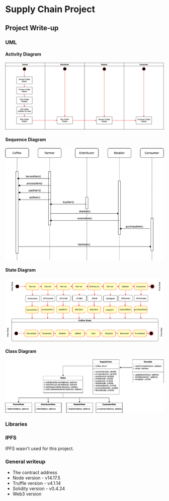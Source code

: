 # Supply Chain Project

## Project Write-up

### UML

#### Activity Diagram

![activity-diagram](./images/Activity_Diagram.png)

#### Sequence Diagram

![sequence-diagram](./images/Sequence_Diagram.png)

#### State Diagram

![state-diagram](./images/State_Diagram.png)

#### Class Diagram

![class-diagram](./images/Class_Modelling.png)

### Libraries

### IPFS

IPFS wasn't used for this project.

### General writeup

- The contract address
- Node version - v14.17.5
- Truffle version - v4.1.14
- Solidity version - v0.4.24
- Web3 version
